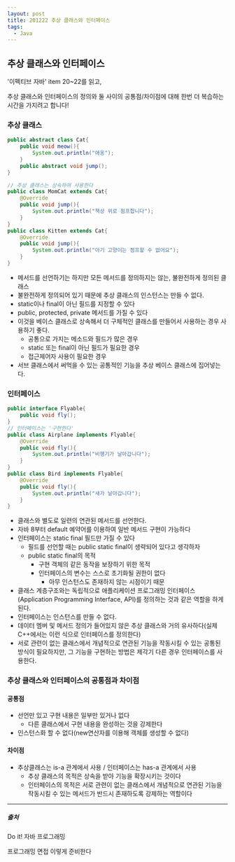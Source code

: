 ```yaml
---
layout: post
title: 201222 추상 클래스와 인터페이스
tags:
  - Java
---
```


## 추상 클래스와 인터페이스

'이펙티브 자바' item 20~22를 읽고, 

추상 클래스와 인터페이스의 정의와 둘 사이의 공통점/차이점에 대해 한번 더 복습하는 시간을 가지려고 합니다!

### 추상 클래스

```java
public abstract class Cat{
    public void meow(){
        System.out.println("애옹");
    }
    public abstract void jump();
}

// 추상 클래스는 상속하여 사용한다
public class MomCat extends Cat{
 	@Override
    public void jump(){
        System.out.println("책상 위로 점프합니다");
    }
}
public class Kitten extends Cat{
 	@Override
    public void jump(){
        System.out.println("아기 고양이는 점프할 수 없어요");
    }
}
```

- 메서드를 선언하기는 하지만 모든 메서드를 정의하지는 않는, 불완전하게 정의된 클래스
- 불완전하게 정의되어 있기 때문에 추상 클래스의 인스턴스는 만들 수 없다.
- static이나 final이 아닌 필드를 지정할 수 있다
- public, protected, private 메서드를 가질 수 있다
- 이것을 베이스 클래스로 상속해서 더 구체적인 클래스를 만들어서 사용하는 경우 사용하기 좋다.
  - 공통으로 가지는 메소드와 필드가 많은 경우
  - static 또는 final이 아닌 필드가 필요한 경우
  - 접근제어자 사용이 필요한 경우
- 서브 클래스에서 써먹을 수 있는 공통적인 기능을 추상 베이스 클래스에 집어넣는다.



### 인터페이스

```java
public interface Flyable{
    public void fly();
}
// 인터페이스는 '구현한다'
public class Airplane implements Flyable{
    @Override
    public void fly(){
        System.out.println("비행기가 날아갑니다");
    }
}
public class Bird implements Flyable{
    @Override
    public void fly(){
        System.out.println("새가 날아갑니다");
    }
}
```

- 클래스와 별도로 일련의 연관된 메서드를 선언한다.
- 자바 8부터 default 예약어를 이용하여 일반 메서드 구현이 가능하다
- 인터페이스는 static final 필드만 가질 수 있다
  - 필드를 선언할 때는 public static final이 생략되어 있다고 생각하자
  - public static final의 목적
    - 구현 객체의 같은 동작을 보장하기 위한 목적
    - 인터페이스의 변수는 스스로 초기화될 권한이 없다
      - 아무 인스턴스도 존재하지 않는 시점이기 때문
- 클래스 계층구조와는 독립적으로 애플리케이션 프로그래밍 인터페이스(Application Programming Interface, API)를 정의하는 것과 같은 역할을 하게 된다.
- 인터페이스는 인스턴스를 만들 수 없다.
- 데이터 멤버 및 메서드 정의가 들어있지 않은 추상 클래스와 거의 유사하다(실제 C++에서는 이런 식으로 인터페이스를 정의한다)
- 서로 관련이 없는 클래스에서 개념적으로 연관된 기능을 작동시킬 수 있는 공통된 방식이 필요하지만, 그 기능을 구현하는 방법은 제각기 다른 경우 인터페이스를 사용한다.



### 추상 클래스와 인터페이스의 공통점과 차이점

#### 공통점

- 선언만 있고 구현 내용은 일부만 있거나 없다
  - 다른 클래스에서 구현 내용을 완성하는 것을 강제한다
- 인스턴스화 할 수 없다(new연산자를 이용해 객체를 생성할 수 없다)

#### 차이점

- 추상클래스는 is-a 관계에서 사용 / 인터페이스는 has-a 관계에서 사용
  - 추상 클래스의 목적은 상속을 받아 기능을 확장시키는 것이다
  - 인터페이스의 목적은 서로 관련이 없는 클래스에서 개념적으로 연관된 기능을 작동시킬 수 있는 메서드가 반드시 존재하도록 강제하는 역할이다

-----

##### 출처

Do it! 자바 프로그래밍

프로그래밍 면접 이렇게 준비한다